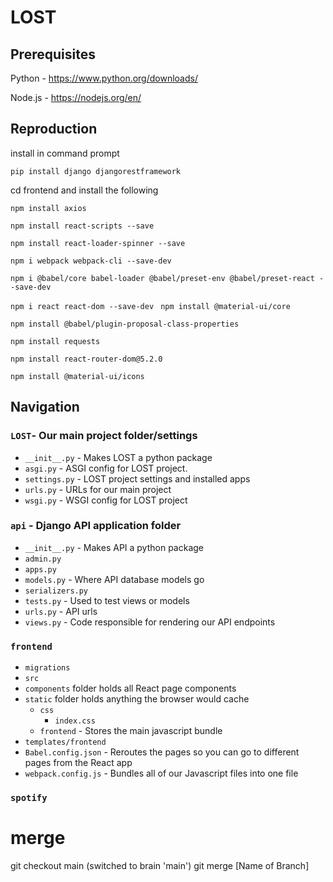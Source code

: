 # LOST
## Prerequisites
Python - https://www.python.org/downloads/ 

Node.js - https://nodejs.org/en/

## Reproduction
install in command prompt

`pip install django djangorestframework`

cd frontend and install the following

`npm install axios`

`npm install react-scripts --save`

`npm install react-loader-spinner --save`

`npm i webpack webpack-cli --save-dev `

`npm i @babel/core babel-loader @babel/preset-env @babel/preset-react --save-dev`

`npm i react react-dom --save-dev
`
`npm install @material-ui/core`

`npm install @babel/plugin-proposal-class-properties`

`npm install requests `

`npm install react-router-dom@5.2.0 `

`npm install @material-ui/icons`

## Navigation
### `LOST`- Our main project folder/settings 
* `__init__.py` - Makes LOST a python package 
* `asgi.py` - ASGI config for LOST project.
* `settings.py` - LOST project settings and installed apps
* `urls.py` - URLs for our main project 
*  `wsgi.py` - WSGI config for LOST project
### `api` - Django API application folder 
* `__init__.py` - Makes API a python package 
* `admin.py`
* `apps.py`
* `models.py` - Where API database models go 
* `serializers.py`
* `tests.py` - Used to test views or models 
* `urls.py` - API urls 
* `views.py` - Code responsible for rendering our API endpoints
### `frontend`
* `migrations`
* `src` 
* `components` folder holds all React page components 
* `static` folder holds anything the browser would cache 
  * `css`
    * `index.css` 
  *  `frontend` - Stores the main javascript bundle
* `templates/frontend` 
* `Babel.config.json` - Reroutes the pages so you can go to different pages from the React app 
* `webpack.config.js` - Bundles all of our Javascript files into one file 
### `spotify`
# merge
git checkout main (switched to brain 'main')
git merge [Name of Branch]
